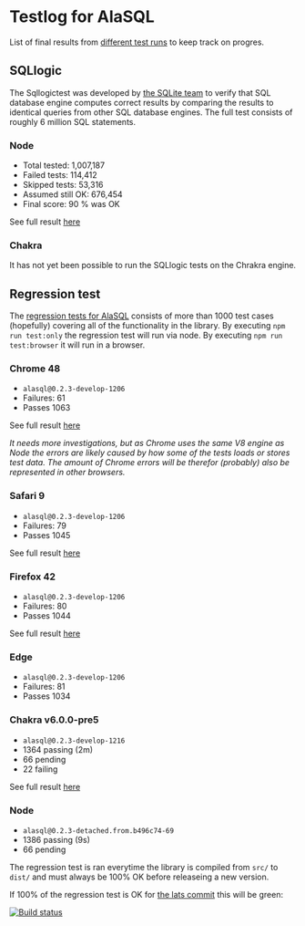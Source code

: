 # Testlog for AlaSQL

List of final results from [different test runs](https://github.com/agershun/alasql/tree/develop/test/!testlog/) to keep track on progres.  


## SQLlogic

The Sqllogictest was developed by [the SQLite team](https://www.sqlite.org/sqllogictest/doc/trunk/about.wiki) 
to verify that SQL database engine computes correct results by comparing the results to identical queries from other SQL database engines. The full test consists of roughly 6 million SQL statements.

### Node 
* Total tested: 1,007,187
* Failed tests: 114,412
* Skipped tests: 53,316
* Assumed still OK: 676,454
* Final score: 90 % was OK

See full result [here](https://github.com/agershun/alasql/tree/develop/test/!testlog/SQLlogic.md)

### Chakra
It has not yet been possible to run the SQLlogic tests on the Chrakra engine. 


## Regression test
The [regression tests for AlaSQL](https://github.com/agershun/alasql/tree/develop/test/) consists of more than 1000 test cases (hopefully) covering all of the functionality in the library. By executing `npm run test:only` the regression test will run via node. By executing `npm run test:browser` it will run in a browser. 


### Chrome 48
- `alasql@0.2.3-develop-1206`
- Failures: 61
- Passes 1063

See full result [here](https://github.com/agershun/alasql/tree/develop/test/!testlog/Chrome.md)

_It needs more investigations, but as Chrome uses the same V8 engine as Node the errors are likely caused by how some of the tests loads or stores test data. The amount of Chrome errors will be therefor (probably) also be represented in other browsers._ 

### Safari 9
- `alasql@0.2.3-develop-1206`
- Failures: 79
- Passes 1045

See full result [here](https://github.com/agershun/alasql/tree/develop/test/!testlog/Safari.md)


### Firefox 42
- `alasql@0.2.3-develop-1206`
- Failures: 80
- Passes 1044

See full result [here](https://github.com/agershun/alasql/tree/develop/test/!testlog/Firefox.md)

### Edge
- `alasql@0.2.3-develop-1206`
- Failures: 81
- Passes 1034


### Chakra v6.0.0-pre5
- `alasql@0.2.3-develop-1216`
-  1364 passing (2m)
-  66 pending
-  22 failing

See full result [here](https://github.com/agershun/alasql/tree/develop/test/!testlog/Chakra.md)


### Node
- `alasql@0.2.3-detached.from.b496c74-69`
- 1386 passing (9s)
- 66 pending
  
The regression test is ran everytime the library is compiled from `src/` to `dist/` and must always be 100% OK before releaseing a new version. 

If 100% of the regression test is OK for [the lats commit](https://travis-ci.org/agershun/alasql/builds) this will be green: 

[![Build status](https://api.travis-ci.org/agershun/alasql.svg)](https://travis-ci.org/agershun/alasql?123)
